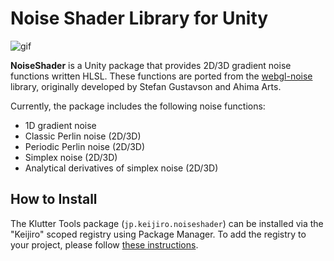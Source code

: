 # Noise Shader Library for Unity

![gif](https://github.com/user-attachments/assets/8f97b972-5fb5-4258-ba50-dd8fadb75ffc)

**NoiseShader** is a Unity package that provides 2D/3D gradient noise functions
written HLSL. These functions are ported from the [webgl-noise] library,
originally developed by Stefan Gustavson and Ahima Arts.

[webgl-noise]: https://github.com/stegu/webgl-noise

Currently, the package includes the following noise functions:

- 1D gradient noise
- Classic Perlin noise (2D/3D)
- Periodic Perlin noise (2D/3D)
- Simplex noise (2D/3D)
- Analytical derivatives of simplex noise (2D/3D)

## How to Install

The Klutter Tools package (`jp.keijiro.noiseshader`) can be installed via the
"Keijiro" scoped registry using Package Manager. To add the registry to your
project, please follow [these instructions].

[these instructions]:
  https://gist.github.com/keijiro/f8c7e8ff29bfe63d86b888901b82644c
